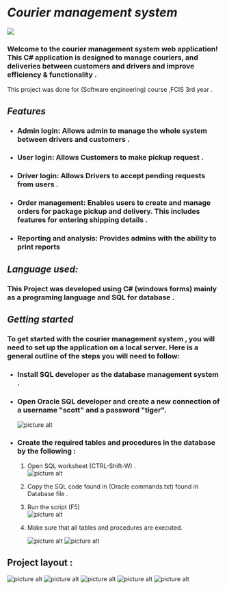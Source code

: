 # ***Courier management system***
![](https://github.com/abdalla-am/Courier-Management-System/blob/master/Readme_img/EIG1.gif)

### Welcome to the courier management system web application! This C# application is designed to manage couriers, and deliveries between customers and drivers and improve efficiency & functionality .
 This project was done for (Software engineering) course ,FCIS 3rd year . 

## ***Features***

- ### Admin login: Allows admin to manage the whole system between drivers and customers .

* ### User login: Allows Customers to make pickup request .

* ### Driver login: Allows Drivers to accept pending requests from users .



* ### Order management: Enables users to create and manage orders for package pickup and delivery. This includes features for entering shipping details .


* ### Reporting and analysis: Provides admins with the ability to print reports

## ***Language used:***

### This Project was developed using C# (windows forms) mainly as a programing language and SQL for database .

## ***Getting started***

### To get started with the courier management system , you will need to set up the application on a local server. Here is a general outline of the steps you will need to follow:

- ### Install SQL developer as the database management system .
* ### Open Oracle SQL developer and create a new connection of a username "scott" and a password "tiger".
    ![picture alt](https://github.com/abdalla-am/Courier-Management-System/blob/master/Readme_img/new%20connection.png "create new connection")
* ### Create the required tables and procedures in the database by the following :
    1. Open SQL worksheet (CTRL-Shift-W) .                                                                                                                                     
      ![picture alt](https://github.com/abdalla-am/Courier-Management-System/blob/master/Readme_img/1.png "SQL worksheet")
    2. Copy the SQL code found in (Oracle commands.txt) found in Database file .
    3. Run the script (F5)                                                                                                                                                         
       ![picture alt](https://github.com/abdalla-am/Courier-Management-System/blob/master/Readme_img/3.png "Run script")
    4. Make sure that all tables and procedures are executed.                                                                                                               

       ![picture alt](https://github.com/abdalla-am/Courier-Management-System/blob/master/Readme_img/4.2.png "Procedures")    ![picture alt](https://github.com/abdalla-am/Courier-Management-System/blob/master/Readme_img/4.1.png "Tables")


## Project layout :

 ![picture alt](https://github.com/abdalla-am/Courier-Management-System/blob/master/Readme_img/welcome.png "Welcome")
 ![picture alt](https://github.com/abdalla-am/Courier-Management-System/blob/master/Readme_img/login.png "Login")
 ![picture alt](https://github.com/abdalla-am/Courier-Management-System/blob/master/Readme_img/admin%20form.png "Admin form")
 ![picture alt](https://github.com/abdalla-am/Courier-Management-System/blob/master/Readme_img/customer%20form.png "Customer form")
 ![picture alt](https://github.com/abdalla-am/Courier-Management-System/blob/master/Readme_img/Driver%20form.png "Driver form")


      
    

  



